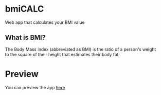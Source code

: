 # bmiCALC
Web app that calculates your BMI value

## What is BMI?
The Body Mass Index (abbreviated as BMI) is the ratio of a person's weight to the square of their height that estimates their body fat.

# Preview
You can preview the app [here](https://memetystic.github.io/bmicalc/)